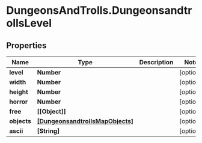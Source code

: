 # DungeonsAndTrolls.DungeonsandtrollsLevel

## Properties

Name | Type | Description | Notes
------------ | ------------- | ------------- | -------------
**level** | **Number** |  | [optional] 
**width** | **Number** |  | [optional] 
**height** | **Number** |  | [optional] 
**horror** | **Number** |  | [optional] 
**free** | **[[Object]]** |  | [optional] 
**objects** | [**[DungeonsandtrollsMapObjects]**](DungeonsandtrollsMapObjects.md) |  | [optional] 
**ascii** | **[String]** |  | [optional] 


